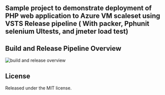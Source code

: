 ## Sample project to demonstrate deployment of PHP web application to Azure VM scaleset using VSTS Release pipeline ( With packer, Pphunit selenium UItests, and jmeter load test)

## Build and Release Pipeline Overview
![build and release overview](https://raw.githubusercontent.com/maniSbindra/vsts-packer-vmss-php-webapp-release/master/images/build-release-overview.png)

## License
Released under the MIT license.
